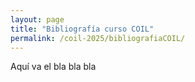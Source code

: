 ```yaml
---
layout: page
title: "Bibliografía curso COIL"
permalink: /coil-2025/bibliografiaCOIL/
---
```


Aquí va el bla bla bla
